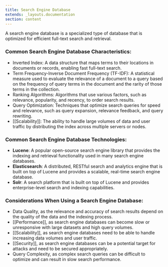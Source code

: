 ```yaml
---
title: Search Engine Database
extends: _layouts.documentation
section: content
---
```


A search engine database is a specialized type of database that is optimized for efficient full-text search and retrieval.

### Common Search Engine Database Characteristics:

-   Inverted Index: A data structure that maps terms to their locations in documents or records, enabling fast full-text search.
-   Term Frequency-Inverse Document Frequency (TF-IDF): A statistical measure used to evaluate the relevance of a document to a query based on the frequency of query terms in the document and the rarity of those terms in the collection.
-   Ranking Algorithms: Algorithms that use various factors, such as relevance, popularity, and recency, to order search results.
-   Query Optimization: Techniques that optimize search queries for speed and relevance, such as query expansion, relevance feedback, and query rewriting.
-   [[Scalability]]: The ability to handle large volumes of data and user traffic by distributing the index across multiple servers or nodes.

### Common Search Engine Database Technologies:

-   **Lucene**: A popular open-source search engine library that provides the indexing and retrieval functionality used in many search engine databases.
-   **Elasticsearch**: A distributed, RESTful search and analytics engine that is built on top of Lucene and provides a scalable, real-time search engine database.
-   **Solr**: A search platform that is built on top of Lucene and provides enterprise-level search and indexing capabilities.

### Considerations When Using a Search Engine Database:

-   Data Quality, as the relevance and accuracy of search results depend on the quality of the data and the indexing process.
-   [[Performance]], as search engine databases can become slow or unresponsive with large datasets and high query volumes.
-   [[Scalability]], as search engine databases need to be able to handle increasing data volumes and user traffic.
-   [[Security]], as search engine databases can be a potential target for attacks and need to be secured appropriately.
-   Query Complexity, as complex search queries can be difficult to optimize and can result in slow search performance.